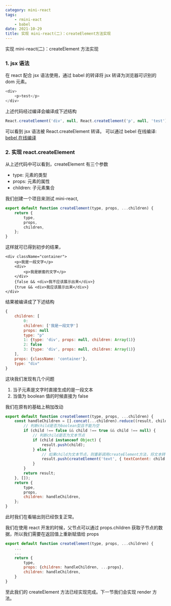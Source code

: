 ```yaml
---
category: mini-react
tags:
    - rmini-eact
    - babel
date: 2021-10-29
title: 实现 mini-react(二)：createElement方法实现
---
```


实现 mini-react(二)：createElement 方法实现

<!-- more -->

### 1. jsx 语法

在 react 配合 jsx 语法使用，通过 babel 的转译将 jsx 转译为浏览器可识别的 dom 元素。

```js
<div>
    <p>test</p>
</div>
```

上述代码经过编译会编译成下述结构

```js
React.createElement('div', null, React.createElement('p', null, 'test'));
```

可以看到 jsx 语法被 React.createElement 转译。
可以通过 bebel 在线编译: [bebel 在线编译](https://babeljs.io/repl)

### 2. 实现 react.createElement

从上述代码中可以看到，createElement 有三个参数

-   type: 元素的类型
-   props: 元素的属性
-   children: 子元素集合

我们创建一个项目来测试 mini-react,

```js
export default function createElement(type, props, ...children) {
    return {
        type,
        props,
        children,
    };
}
```

这样就可已得到初步的结果，

```
<div className="container">
    <p>我是一段文字</p>
    <div>
        <p>我是嵌套的文字</p>
    </div>
    {false && <div>我不应该展示出来</div>}
    {true && <div>我应该展示出来</div>}
</div>
```

结果被编译成了下述结构

```js
{
    children: [
        0:
        children: ['我是一段文字']
        props: null
        type: "p"
        1: {type: 'div', props: null, children: Array(1)}
        2: false
        3: {type: 'div', props: null, children: Array(1)}
    ],
    props: {className: 'container'},
    type: "div"
}
```

这块我们发现有几个问题

1. 当子元素是文字时直接生成的是一段文本
2. 当值为 boolean 值的时候直接为 false

我们在原有的基础上稍加改动

```js
export default function createElement(type, props, ...children) {
    const handleChildren = [].concat(...children).reduce((result, child) => {
        // 判断child是否为boolean型且不能为空
        if (child !== false && child !== true && child !== null) {
            // 判断child是否为文本节点
            if (child instanceof Object) {
                result.push(child);
            } else {
                // 如果child为文本节点，则重新调用createElement方法，将文本转化为text类型的对象
                result.push(createElement('text', { textContent: child }));
            }
        }
        return result;
    }, []);
    return {
        type,
        props,
        children: handleChildren,
    };
}
```

此时我们在看输出则已经恢复正常。

我们在使用 react 开发的时候，父节点可以通过 props.children 获取子节点的数据，所以我们需要在返回值上重新赋值给 props

```js
export default function createElement(type, props, ...children) {
    ...
    ...
    return {
        type,
        props: {children: handleChildren, ...props},
        children: handleChildren,
    }
}
```

至此我们的 createElement 方法已经实现完成。下一节我们会实现 render 方法。
